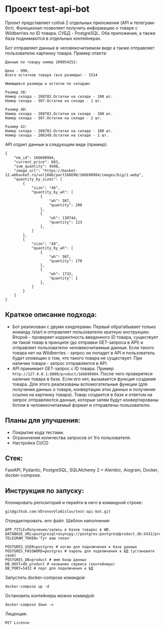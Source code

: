 # Проект test-api-bot
Проект представляет собой 2 отдельных приложения (API и телеграм-бот). Функционал позволяет получить информацию о товаре с Wildberries по ID товара.
СУБД - PostgreSQL. Оба приложения, а также база поднимаются в отдельных контейнерах.

Бот отправляет данные в человекочитаемом виде а также отправляет пользователю картинку товара.
Пример ответа:
```
Данные по товару номер 209054252:

Цена - 990,
Всего остатков товара (все размеры) - 1514

Имеющиеся размеры и остатки по складам:

Размер 38:
Номер склада - 208782.Остатки на складе - 100 шт.
Номер склада - 507.Остатки на складе - 1 шт.

Размер 40:
Номер склада - 208782.Остатки на складе - 100 шт.
Номер склада - 507.Остатки на складе - 2 шт.

Размер 42:
Номер склада - 208782.Остатки на складе - 100 шт.
Номер склада - 206348.Остатки на складе - 1 шт.
```

API отдает данные в следующем виде (пример):
```
{
    "nm_id": 166690984,
    "current_price": 603,
    "sum_quantity": 4508,
    "image_url": "https://basket-12.wbbasket.ru/vol1666/part166690/166690984/images/big/1.webp",
    "quantity_by_sizes": [
        {
            "size": "46",
            "quantity_by_wh": [
                {
                    "wh": 507,
                    "quantity": 200
                },
                {
                    "wh": 130744,
                    "quantity": 123
                },
            ]
        },
        {
            "size": "48",
            "quantity_by_wh": [
                {
                    "wh": 507,
                    "quantity": 170
                },
                {
                    "wh": 1733,
                    "quantity": 1
                },
            ]
        }
    ]
}
```
## Краткое описание подхода:
* Бот реализован с двумя хэндлерами. Первый обратабывает только команду /start и отправляет пользователю краткую инструкцию. Второй - проверяет корректность введенного ID товара, существует ли такой товар в принципе (до отправки GET-запроса в API) и отправляет пользователю человекочитаемые данные. Если такого товара нет на Wildberries - запрос не попадет в API и пользователь будет оповещен о том, что такого товара не существует. При наличии товара - запрос отправляется в API.
* API принимает GET-запрос с ID товара. Пример ```http://127.0.0.1:8000/product/166690984```.
После чего проверятеся наличие товара в базе. Если его нет, вызывается функция создания товара.
Для этого реализованы вспомогательные функции (для получения данных о товаре, конвертации этих данных и получения ссылки на картинку товара). Товар создается в базе и ответом на запрос отправляются данные, которые затем будут конвертированы ботом в человекочитаемый формат и отправлены пользователю.

## Планы для улучшения:
* Покрытие кода тестами.
* Ограничения количества запросов от 1го пользователя.
* Настройка CI/CD

## Стек:
FastAPI, Pydantic, PostgreSQL, SQLAlchemy 2 + Alembic, Aiogram, Docker, docker-compose.

## Инструкция по запуску:
Клонировать репозиторий и перейти в него в командной строке:
  
```
git@github.com:VDronovVladislav/test-api-bot.git
```

Отредактировать .env файл. Шаблон наполнения:
```
APP_TITLE=Получение/запись в базов товарос в WB.
DATABASE_URL=postgresql+asyncpg://postgres:postgres@product_db:5432/product
TELEGRAM_TOKEN='Тут ваш токен'

POSTGRES_USER=postgres # логин для подключения к базе данных
POSTGRES_PASSWORD=postgres # пароль для подключения к БД (установите свой)
POSTGRES_DB=product # имя базы данных
DB_HOST=db_product # название сервиса (контейнера)
DB_PORT=5432 # порт для подключения к БД
```
Запустить docker-compose командой:
```
docker-compose up -d
```

Остановить контейнеры можно командой:
```
docker-compose down -v
```

Лиценция:
```
MIT License
```